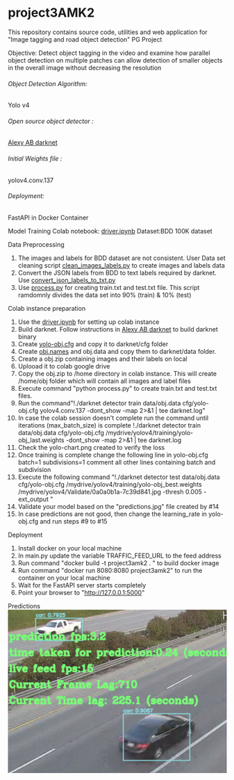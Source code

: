 # project3AMK2
This repository contains source code, utilities and web application for "Image tagging and road object detection" PG Project

Objective:
Detect object tagging in the video and examine how parallel object detection on multiple patches can allow detection of smaller objects in the overall image without decreasing the resolution

###### Object Detection Algorithm: 
Yolo v4
###### Open source object detector : 
[Alexy AB darknet](https://github.com/AlexeyAB/darknet)
###### Initial Weights file : 
yolov4.conv.137
###### Deployment: 
FastAPI in Docker Container 

Model Training
Colab notebook: [driver.ipynb](https://github.com/amit-paradkar/project3AMK2/blob/master/driver.ipynb)
Dataset:BDD 100K dataset

Data Preprocessing
1) The images and labels for BDD dataset are not consistent. User Data set cleaning script [clean_images_labels.py](https://github.com/amit-paradkar/project3AMK2/blob/master/pre_processing/clean_images_labels.py) to create images and labels data
2) Convert the JSON labels from BDD to text labels required by darknet. Use [convert_json_labels_to_txt.py](https://github.com/amit-paradkar/project3AMK2/blob/master/pre_processing/clean_images_labels.py)
3) Use [process.py](https://github.com/amit-paradkar/project3AMK2/blob/master/pre_processing/process.py) for creating train.txt and test.txt file. This script ramdomnly divides the data set into 90% (train) & 10% (test)

Colab instance preparation
1) Use the [driver.ipynb](https://github.com/amit-paradkar/project3AMK2/blob/master/driver.ipynb) for setting up colab instance
2) Build darknet. Follow instructions in [Alexy AB darknet](https://github.com/AlexeyAB/darknet) to build darknet binary
3) Create [yolo-obj.cfg](https://github.com/amit-paradkar/project3AMK2/blob/master/static/model/configuration/yolo-obj.cfg) and copy it to darknet/cfg folder
4) Create [obj.names](https://github.com/amit-paradkar/project3AMK2/blob/master/static/model/configuration/obj.names) and obj.data and copy them to darknet/data folder.
5) Create a obj.zip containing images and their labels on local
6)  Uplooad it to colab google drive
7)  Copy the obj.zip to /home directory in colab instance. This will create /home/obj folder which will contain all images and label files
8)  Execute command "python process.py" to create train.txt and test.txt files.
9)  Run the command"!./darknet detector train data/obj.data cfg/yolo-obj.cfg yolov4.conv.137 -dont_show -map 2>&1 | tee darknet.log"
10) In case the colab session doesn't complete run the command until iterations (max_batch_size) is complete
     !./darknet detector train data/obj.data cfg/yolo-obj.cfg /mydrive/yolov4/training/yolo-obj_last.weights -dont_show -map 2>&1 | tee darknet.log
11) Check the yolo-chart.png created to verify the loss
12) Once training is complete change the following line in yolo-obj.cfg
    batch=1
    subdivisions=1
    comment all other lines containing batch and subdivision
14) Execute the following command "!./darknet detector test data/obj.data cfg/yolo-obj.cfg /mydrive/yolov4/training/yolo-obj_best.weights /mydrive/yolov4/Validate/0a0a0b1a-7c39d841.jpg -thresh 0.005 -ext_output "
15) Validate your model based on the "predictions.jpg" file created by #14 
16) In case predictions are not good, then change the learning_rate in yolo-obj.cfg and run steps #9 to #15

Deployment
1) Install docker on your local machine
2) In main.py update the variable TRAFFIC_FEED_URL to the feed address
3) Run command "docker build -t project3amk2 .   " to build docker image
4) Run command "docker run 8080:8080 project3amk2" to run the container on your local machine
5) Wait for the FastAPI server starts completely
6) Point your browser to "http://127.0.0.1:5000"

Predictions
![alt text](https://github.com/amit-paradkar/project3AMK2/blob/master/prediction.png)
